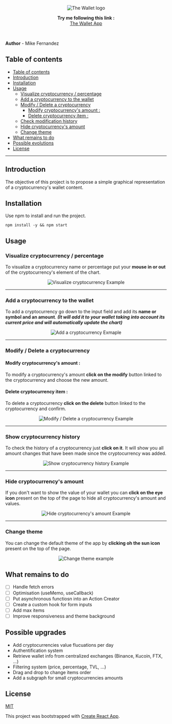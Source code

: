 <p align="center">
    <img src="https://user-images.githubusercontent.com/79382274/156730651-f3b53bfa-5be0-48fd-9a70-a4ef778ce89e.png" alt="The Wallet logo">
</p>


<p align="center">
    <strong>Try me following this link :</strong>
    <br>
    <a href="https://the-crypto-wallet.vercel.app/">The Wallet App</a>
</p>
<br>


**Author** - Mike Fernandez
## Table of contents

<!-- TOC -->

- [Table of contents](#table-of-contents)
- [Introduction](#introduction)
- [Installation](#installation)
- [Usage](#usage)
  - [Visualize cryptocurrency / percentage](#visualize-cryptocurrency--percentage)
  - [Add a cryptocurrency to the wallet](#add-a-cryptocurrency-to-the-wallet)
  - [Modify / Delete a cryptocurrency](#modify--delete-a-cryptocurrency)
    - [Modify cryptocurrency's amount :](#modify-cryptocurrencys-amount-)
    - [Delete cryptocurrency item :](#delete-cryptocurrency-item-)
  - [Check modification history](#check-modification-history)
  - [Hide cryptocurrency's amount](#hide-cryptocurrencys-amount)
  - [Change theme](#change-theme)
- [What remains to do](#what-remains-to-do)
- [Possible evolutions](#possible-evolutions)
- [License](#license)

<!-- /TOC -->

---

## Introduction
The objective of this project is to propose a simple graphical representation of a cryptocurrency's wallet content.

## Installation

Use npm to install and run the project.

```npm install -y && npm start```

## Usage

### Visualize cryptocurrency / percentage

To visualize a cryptocurrency name or percentage put your **mouse in or out** of the cryptocurrency's element of the chart.

<p align="center">
    <img src="https://user-images.githubusercontent.com/79382274/156734066-fddbf75e-e8e6-475a-ac58-4db9f3a2334f.gif" alt="Visualize cryptocurrency Example">
</p>

---

### Add a cryptocurrency to the wallet

To add a cryptocurrency go down to the input field and add its **name or symbol and an amount**.
***(It will add it to your wallet taking into account its current price and will automatically update the chart)***

<p align="center">
    <img src="https://user-images.githubusercontent.com/79382274/156733889-04959203-d596-4d5c-befd-37d55f13f181.gif" alt="Add a cryptocurrency Exmaple">
</p>

---

### Modify / Delete a cryptocurrency

#### Modify cryptocurrency's amount :
To modify a cryptocurrency's amount **click on the modify** button linked to the cryptocurrency and choose the new amount.

#### Delete cryptocurrency item : 
To delete a cryptocurrency **click on the delete** button linked to the cryptocurrency and confirm.

<p align="center">
    <img src="https://user-images.githubusercontent.com/79382274/156733937-7d6883c1-710e-4a14-93a9-3a25b3d76066.gif" alt="Modify / Delete a cryptocurrency Example">
</p>

---

###  Show cryptocurrency history

To check the history of a cryptocurrency just **click on it**.
It will show you all amount changes that have been made since the cryptocurrency was added.

<p align="center">
    <img src="https://user-images.githubusercontent.com/79382274/156733999-3509894b-be93-43b9-9b6b-1a7acdf35970.gif" alt="Show cryptocurrency history Example">
</p>

---

### Hide cryptocurrency's amount

If you don't want to show the value of your wallet you can **click on the eye icon** present on the top of the page to hide all cryptocurrency's amount and values.

<p align="center">
    <img src="https://user-images.githubusercontent.com/79382274/156734012-f2556ad9-41f9-498d-a1ea-291e4866a56f.gif" alt="Hide cryptocurrency's amount Example">
</p>

---

### Change theme
    
You can change the default theme of the app by **clicking oh the sun icon** present on the top of the page.

<p align="center">
    <img src="https://user-images.githubusercontent.com/79382274/156734021-51a18826-f01a-4da1-8437-6dd1035a0b0f.gif" alt="Change theme example">
</p>

## What remains to do
- [ ] Handle fetch errors
- [ ] Optimisation (useMemo, useCallback)
- [ ] Put asynchronous functiosn into an Action Creator
- [ ] Create a custom hook for form inputs
- [ ] Add max items
- [ ] Improve responsiveness and theme background

## Possible upgrades
- Add cryptocurrencies value flucuations per day
- Authentification system
- Retrieve wallet info from centralized exchanges (Binance, Kucoin, FTX, ...)
- Filtering system (price, percentage, TVL, ...)
- Drag and drop to change items order
- Add a subgraph for small cryptocurrencies amounts

## License
[MIT](https://choosealicense.com/licenses/mit/)

This project was bootstrapped with [Create React App](https://github.com/facebook/create-react-app).

